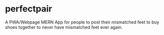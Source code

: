 # perfectpair
A PWA/Webpage MERN App for people to post their mismatched feet to buy shoes together to never have mismatched feet ever again.
